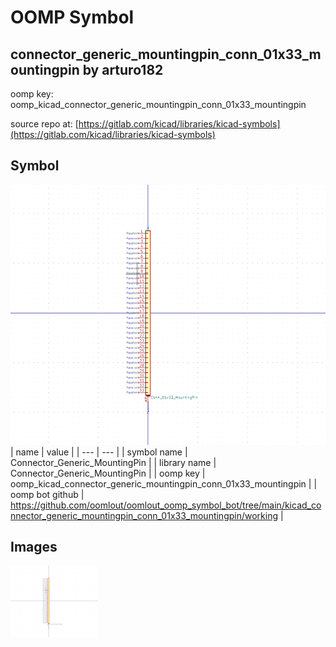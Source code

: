 # OOMP Symbol  
## connector_generic_mountingpin_conn_01x33_mountingpin  by arturo182  
  
oomp key: oomp_kicad_connector_generic_mountingpin_conn_01x33_mountingpin  
  
source repo at: [https://gitlab.com/kicad/libraries/kicad-symbols](https://gitlab.com/kicad/libraries/kicad-symbols)  
## Symbol  
  
[![working.png](working_600.png)](working.png)  
| name | value | 
| --- | --- | 
| symbol name | Connector_Generic_MountingPin | 
| library name | Connector_Generic_MountingPin | 
| oomp key | oomp_kicad_connector_generic_mountingpin_conn_01x33_mountingpin | 
| oomp bot github | https://github.com/oomlout/oomlout_oomp_symbol_bot/tree/main/kicad_connector_generic_mountingpin_conn_01x33_mountingpin/working | 
## Images  
  
[![working.png](working_140.png)](working.png)  
